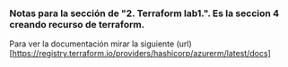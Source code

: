 ### Notas para la sección de "2. Terraform lab1.". Es la seccion 4 creando recurso de terraform.

Para ver la documentación mirar la siguiente (url)[https://registry.terraform.io/providers/hashicorp/azurerm/latest/docs]